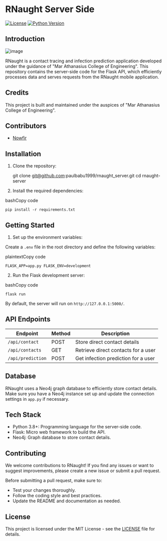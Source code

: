 # RNaught Server Side

[![License](https://img.shields.io/badge/license-MIT-blue.svg)](LICENSE)
[![Python Version](https://img.shields.io/badge/python-3.8%2B-blue.svg)](https://www.python.org/downloads/)

## Introduction

![image](https://github.com/paulbabu1999/rnaught_server/assets/33522991/3db1b3b7-9fbc-4878-855e-848216d8833e)


RNaught is a contact tracing and infection prediction application developed under the guidance of "Mar Athanasius College of Engineering". This repository contains the server-side code for the Flask API, which efficiently processes data and serves requests from the RNaught mobile application.

## Credits

This project is built and maintained under the auspices of "Mar Athanasius College of Engineering".

## Contributors

- [Nowfir](https://github.com/Nowfir)

## Installation

1. Clone the repository:

    git clone git@github.com:paulbabu1999/rnaught_server.git
	cd rnaught-server

2.  Install the required dependencies:

bashCopy code

`pip install -r requirements.txt`

## Getting Started

1.  Set up the environment variables:

Create a `.env` file in the root directory and define the following variables:

plaintextCopy code

`FLASK_APP=app.py FLASK_ENV=development`

2.  Run the Flask development server:

bashCopy code

`flask run`

By default, the server will run on `http://127.0.0.1:5000/`.

## API Endpoints

|Endpoint  | Method | Description  |
|--|--|--|
| `/api/contact` | POST | Store direct contact details |
| `/api/contacts` | GET | Retrieve direct contacts for a user |
| `/api/prediction` | POST | Get infection prediction for a user |

## Database

RNaught uses a Neo4j graph database to efficiently store contact details. Make sure you have a Neo4j instance set up and update the connection settings in `app.py` if necessary.

## Tech Stack

-   Python 3.8+: Programming language for the server-side code.
-   Flask: Micro web framework to build the API.
-   Neo4j: Graph database to store contact details.

## Contributing

We welcome contributions to RNaught! If you find any issues or want to suggest improvements, please create a new issue or submit a pull request.

Before submitting a pull request, make sure to:

-   Test your changes thoroughly.
-   Follow the coding style and best practices.
-   Update the README and documentation as needed.

## License

This project is licensed under the MIT License - see the [LICENSE](https://chat.openai.com/LICENSE) file for details.
